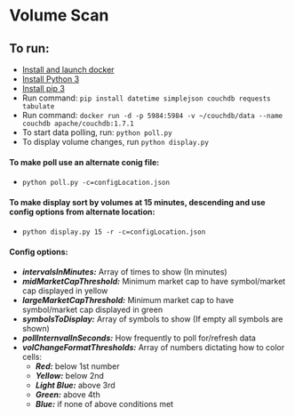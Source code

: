 # Volume Scan

## To run:
 * [Install and launch docker](https://docs.docker.com/install/)
 * [Install Python 3](https://www.python.org/downloads/)
 * [Install pip 3](https://stackoverflow.com/questions/6587507/how-to-install-pip-with-python-3)
 * Run command: `pip install datetime simplejson couchdb requests tabulate`
 * Run command: `docker run -d -p 5984:5984 -v ~/couchdb/data --name couchdb apache/couchdb:1.7.1`
 * To start data polling, run: `python poll.py`
 * To display volume changes, run `python display.py`

#### To make poll use an alternate conig file:
 * `python poll.py -c=configLocation.json`

#### To make display sort by volumes at 15 minutes, descending and use config options from alternate location:
 * `python display.py 15 -r -c=configLocation.json`

#### Config options:
 * _**intervalsInMinutes:**_ Array of times to show (In minutes)
 * _**midMarketCapThreshold:**_ Minimum market cap to have symbol/market cap displayed in yellow
 * _**largeMarketCapThreshold:**_ Minimum market cap to have symbol/market cap displayed in green
 * _**symbolsToDisplay:**_ Array of symbols to show (If empty all symbols are shown)
 * _**pollInternvalInSeconds:**_ How frequently to poll for/refresh data
 * _**volChangeFormatThresholds:**_ Array of numbers dictating how to color cells:
    * _**Red:**_ below 1st number
    * _**Yellow:**_ below 2nd 
    * _**Light Blue:**_ above 3rd
    * _**Green:**_ above 4th
    * _**Blue:**_ if none of above conditions met








